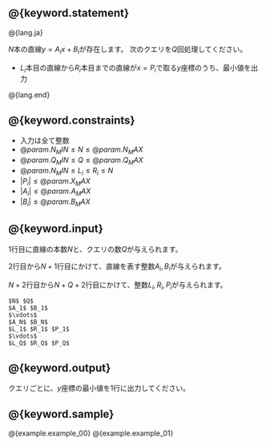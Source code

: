 ## @{keyword.statement}

@{lang.ja}

$N$本の直線$y = A_ix + B_i$が存在します。
次のクエリを$Q$回処理してください。

- $L_i$本目の直線から$R_i$本目までの直線が$x = P_i$で取る$y$座標のうち、最小値を出力

@{lang.end}

## @{keyword.constraints}

- 入力は全て整数
- $@{param.N_MIN} \leq N \leq @{param.N_MAX}$
- $@{param.Q_MIN} \leq Q \leq @{param.Q_MAX}$
- $@{param.N_MIN} \leq L_i \leq R_i \leq N$
- $|P_i| \leq @{param.X_MAX}$
- $|A_i| \leq @{param.A_MAX}$
- $|B_i| \leq @{param.B_MAX}$

## @{keyword.input}

$1$行目に直線の本数$N$と、クエリの数$Q$が与えられます。

$2$行目から$N+1$行目にかけて、直線を表す整数$A_i, B_i$が与えられます。

$N+2$行目から$N+Q+2$行目にかけて、整数$L_i, R_i, P_i$が与えられます。

```
$N$ $Q$
$A_1$ $B_1$
$\vdots$
$A_N$ $B_N$
$L_1$ $R_1$ $P_1$
$\vdots$
$L_Q$ $R_Q$ $P_Q$
```

## @{keyword.output}

クエリごとに、$y$座標の最小値を$1$行に出力してください。

## @{keyword.sample}

@{example.example_00}
@{example.example_01}
